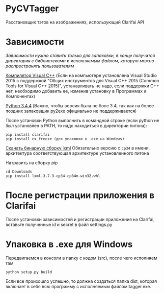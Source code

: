 # PyCVTagger
Расстановщик тэгов на изображениях, использующий Clarifai API

# Зависимости
*Зависимости нужно ставить только для запаковки, в конце получится директория с библиотеками и исполняемым файлом, которую можно распространять пользователям*

[Компилятор Visual C++](http://landinghub.visualstudio.com/visual-cpp-build-tools)  (Если на компьютере установлена Visual Studio 2015 с поддержкой "Общих инструментов для Visual C++ 2015 (Common Tools for Visual C++ 2015)", устанавливать не надо, если поддержки C++ нет, необходимо добавить ее, изменив установку в Программах и Компонентах)

[Python 3.4.4](https://www.python.org/downloads/release/python-344/) (Важно, чтобы версия была не боле 3.4, так как на более поздних запаковщик py2exe официально не поддерживается) 

После установки Python выполнить в командной строке (если python не был установлен в PATH, то надо находиться в директории питона):
```
pip install clarifai
pip install cx_freeze (для упаковки в .exe на Windows)
```

[Скачать бинарную сборку lxml](http://www.lfd.uci.edu/~gohlke/pythonlibs/#lxml) Обязательно версию с `cp34` в имени, архитектура соответствующая архитектуре установленного питона

Натравить на сборку pip
```
cd Downloads
pip install lxml‑3.7.3‑cp34‑cp34m‑win32.whl
```

# После регистрации приложения в Clarifai
После установки зависимостей и регистрации приложения на Clarifai, вставьте полученные id и secret в файл settings.py

# Упаковка в .exe для Windows
Передвигаемся в консоли в папку с кодом (src), после чего исполняем там
```
python setup.py build
```

Если все произошло успешно, то должна создаться папка dist, которая включает в себя всю программу с исполняемым файлом tagger.exe. 
